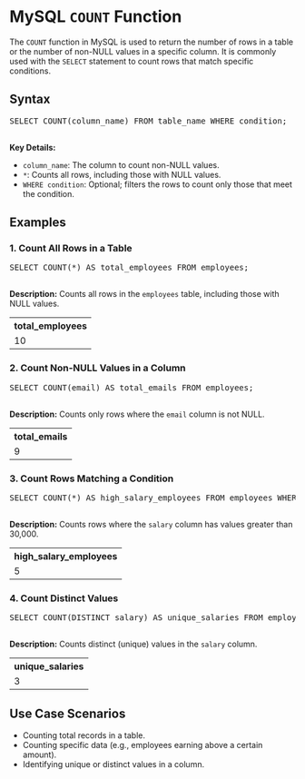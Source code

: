 <!DOCTYPE html>
<html lang="en">
<head>
    <meta charset="UTF-8">
    <meta name="viewport" content="width=device-width, initial-scale=1.0">
  
</head>
<body>
    <h1>MySQL <code>COUNT</code> Function</h1>
    <p>The <code>COUNT</code> function in MySQL is used to return the number of rows in a table or the number of non-NULL values in a specific column. It is commonly used with the <code>SELECT</code> statement to count rows that match specific conditions.</p>
    <h2>Syntax</h2>
    <pre>
SELECT COUNT(column_name) FROM table_name WHERE condition;
    </pre>
    <p><b>Key Details:</b></p>
    <ul>
        <li><code>column_name</code>: The column to count non-NULL values.</li>
        <li><code>*</code>: Counts all rows, including those with NULL values.</li>
        <li><code>WHERE condition</code>: Optional; filters the rows to count only those that meet the condition.</li>
    </ul>
    <h2>Examples</h2>
    <h3>1. Count All Rows in a Table</h3>
    <pre>
SELECT COUNT(*) AS total_employees FROM employees;
    </pre>
    <p><b>Description:</b> Counts all rows in the <code>employees</code> table, including those with NULL values.</p>
    <table>
        <tr>
            <th>total_employees</th>
        </tr>
        <tr>
            <td>10</td>
        </tr>
    </table>
    <h3>2. Count Non-NULL Values in a Column</h3>
    <pre>
SELECT COUNT(email) AS total_emails FROM employees;
    </pre>
    <p><b>Description:</b> Counts only rows where the <code>email</code> column is not NULL.</p>
    <table>
        <tr>
            <th>total_emails</th>
        </tr>
        <tr>
            <td>9</td>
        </tr>
    </table>
    <h3>3. Count Rows Matching a Condition</h3>
    <pre>
SELECT COUNT(*) AS high_salary_employees FROM employees WHERE salary > 30000;
    </pre>
    <p><b>Description:</b> Counts rows where the <code>salary</code> column has values greater than 30,000.</p>
    <table>
        <tr>
            <th>high_salary_employees</th>
        </tr>
        <tr>
            <td>5</td>
        </tr>
    </table>
    <h3>4. Count Distinct Values</h3>
    <pre>
SELECT COUNT(DISTINCT salary) AS unique_salaries FROM employees;
    </pre>
    <p><b>Description:</b> Counts distinct (unique) values in the <code>salary</code> column.</p>
    <table>
        <tr>
            <th>unique_salaries</th>
        </tr>
        <tr>
            <td>3</td>
        </tr>
    </table>
    <h2>Use Case Scenarios</h2>
    <ul>
        <li>Counting total records in a table.</li>
        <li>Counting specific data (e.g., employees earning above a certain amount).</li>
        <li>Identifying unique or distinct values in a column.</li>
    </ul>
</body>
</html>

